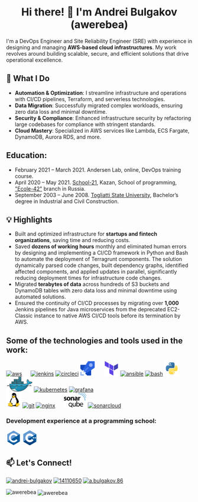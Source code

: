 <h1 align="center">Hi there! 👋 I'm Andrei Bulgakov (awerebea)</h1>

I'm a DevOps Engineer and Site Reliability Engineer (SRE) with experience in designing and managing **AWS-based cloud infrastructures**. My work revolves around building scalable, secure, and efficient solutions that drive operational excellence.

## 🚀 What I Do
- **Automation & Optimization**: I streamline infrastructure and operations with CI/CD pipelines, Terraform, and serverless technologies.
- **Data Migration**: Successfully migrated complex workloads, ensuring zero data loss and minimal downtime.
- **Security & Compliance**: Enhanced infrastructure security by refactoring large codebases for compliance with stringent standards.
- **Cloud Mastery**: Specialized in AWS services like Lambda, ECS Fargate, DynamoDB, Aurora RDS, and more.

## Education:
  - February 2021 – March 2021. Andersen Lab, online, DevOps training course.
  - April 2020 – May 2021. [School-21](https://21-school.ru/), Kazan, School of programming, ["Ecole-42"](https://42.fr/en/homepage/) branch in Russia.
  - September 2003 – June 2008. [Togliatti State University](https://www.tltsu.ru/), Bachelor’s degree in Industrial and Civil Construction.

## 💡 Highlights
- Built and optimized infrastructure for **startups and fintech organizations**, saving time and reducing costs.
- Saved **dozens of working hours** monthly and eliminated human errors by designing and implementing a CI/CD framework in Python and Bash to automate the deployment of Terragrunt components. The solution dynamically parsed code changes, built dependency graphs, identified affected components, and applied updates in parallel, significantly reducing deployment times for infrastructure code changes.
- Migrated **terabytes of data** across hundreds of S3 buckets and DynamoDB tables with zero data loss and minimal downtime using automated solutions.
- Ensured the continuity of CI/CD processes by migrating over **1,000** Jenkins pipelines for Java microservices from the deprecated EC2-Classic instance to native AWS CI/CD tools before its termination by AWS.

<h2 align="left">Some of the technologies and tools used in the work:</h2>
<!-- <h5 align="left">Cloud providers:</h5> -->
<a href="https://aws.amazon.com" target="blank"><img src="https://www.vectorlogo.zone/logos/amazon_aws/amazon_aws-icon.svg" alt="aws" width="40" height="40"/></a>
<!-- <a href="https://azure.microsoft.com/en-in/" target="blank"><img src="https://www.vectorlogo.zone/logos/microsoft_azure/microsoft_azure-icon.svg" alt="azure" width="40" height="40"/></a> -->
<!-- <a href="https://cloud.google.com" target="blank"><img src="https://www.vectorlogo.zone/logos/google_cloud/google_cloud-icon.svg" alt="gcp" width="40" height="40"/></a> -->
&nbsp;&nbsp;&nbsp;&nbsp;
<!-- <h5 align="left">CI/CD:</h5> -->
<a href="https://www.jenkins.io" target="blank"><img src="https://www.vectorlogo.zone/logos/jenkins/jenkins-icon.svg" alt="jenkins" width="40" height="40"/></a>
<a href="https://circleci.com" target="blank"><img src="https://www.vectorlogo.zone/logos/circleci/circleci-icon.svg" alt="circleci" width="40" height="40"/></a>
<a href="https://azure.microsoft.com/en-us/services/devops/pipelines/" target="blank"><img src="https://github.com/awerebea/awerebea/blob/main/logos/azure_pipelines.png" alt="azure pipelines" width="40" height="40"/></a>
&nbsp;&nbsp;&nbsp;&nbsp;
<!-- </br><h5 align="left">Scripting and automation:</h5> -->
<a href="https://www.terraform.io/" target="blank"><img src="https://github.com/awerebea/awerebea/blob/main/logos/terraform.png" alt="terraform" width="41" height="40"/></a>
<a href="https://www.ansible.com/" target="blank"><img src="https://www.vectorlogo.zone/logos/ansible/ansible-icon.svg" alt="ansible" width="40" height="40"/></a>
<a href="https://www.gnu.org/software/bash/" target="blank"><img src="https://www.vectorlogo.zone/logos/gnu_bash/gnu_bash-icon.svg" alt="bash" width="40" height="40"/></a>
<a href="https://www.python.org" target="blank"><img src="https://raw.githubusercontent.com/devicons/devicon/master/icons/python/python-original.svg" alt="python" width="40" height="40"/></a>
&nbsp;&nbsp;&nbsp;&nbsp;
<!-- </br><h5 align="left">Containerization and orchestration:</h5> -->
<a href="https://www.docker.com/" target="blank"><img src="https://github.com/awerebea/awerebea/blob/main/logos/docker.png" alt="docker" width="71" height="40"/></a>
<a href="https://kubernetes.io" target="blank"><img src="https://www.vectorlogo.zone/logos/kubernetes/kubernetes-icon.svg" alt="kubernetes" width="40" height="40"/></a>
<!-- <a href="https://prometheus.io/" target="blank"><img src="https://www.vectorlogo.zone/logos/prometheusio/prometheusio-icon.svg" alt="prometheus" width="40" height="40"/></a> -->
<a href="https://grafana.com" target="blank"><img src="https://www.vectorlogo.zone/logos/grafana/grafana-icon.svg" alt="grafana" width="40" height="40"/></a>
<br/>
<!-- </br><h5 align="left">Administration and other:</h5> -->
<a href="https://www.linux.org/" target="blank"><img src="https://raw.githubusercontent.com/devicons/devicon/master/icons/linux/linux-original.svg" alt="linux" width="40" height="40"/></a>
<a href="https://git-scm.com/" target="blank"><img src="https://www.vectorlogo.zone/logos/git-scm/git-scm-icon.svg" alt="git" width="40" height="40"/></a>
<a href="https://www.nginx.com" target="blank"><img src="https://www.vectorlogo.zone/logos/nginx/nginx-icon.svg" alt="nginx" width="40" height="40"/></a>
&nbsp;&nbsp;&nbsp;&nbsp;
<!-- </br><h5 align="left">Static code analysis:</h5> -->
<a href="https://www.sonarqube.org/" target="blank"><img src="https://github.com/awerebea/awerebea/blob/main/logos/sonarqube.png" alt="sonarqube" width="61" height="40"/></a>
<a href="https://sonarcloud.io/" target="blank"><img src="https://sonarcloud.io/images/sonarcloud-logo-black.svg" alt="sonarcloud" width="110" height="40"/></a>
<h3 align="left">Development experience at a programming school:</h3>
<a href="https://www.cprogramming.com/" target="blank"><img src="https://raw.githubusercontent.com/devicons/devicon/master/icons/c/c-original.svg" alt="c" width="40" height="40"/></a>
<a href="https://www.w3schools.com/cpp/" target="blank"><img src="https://raw.githubusercontent.com/devicons/devicon/master/icons/cplusplus/cplusplus-original.svg" alt="cplusplus" width="40" height="40"/></a>

## 📫 Let's Connect!
<p align="left">
<a href="https://linkedin.com/in/andrei-bulgakov" target="blank"><img align="center" src="https://raw.githubusercontent.com/rahuldkjain/github-profile-readme-generator/master/src/images/icons/Social/linked-in-alt.svg" alt="andrei-bulgakov" height="30" width="40" /></a>
<a href="https://stackoverflow.com/users/14110650" target="blank"><img align="center" src="https://raw.githubusercontent.com/rahuldkjain/github-profile-readme-generator/master/src/images/icons/Social/stack-overflow.svg" alt="14110650" height="30" width="40" /></a>
<a href="https://fb.com/a.bulgakov.86" target="blank"><img align="center" src="https://raw.githubusercontent.com/rahuldkjain/github-profile-readme-generator/master/src/images/icons/Social/facebook.svg" alt="a.bulgakov.86" height="30" width="40" /></a>
<!-- <a href="https://instagram.com/awerebea" target="blank"><img align="center" src="https://raw.githubusercontent.com/rahuldkjain/github-profile-readme-generator/master/src/images/icons/Social/instagram.svg" alt="awerebea" height="30" width="40" /></a> -->
<!-- <a href="https://twitter.com/awerebea" target="blank"><img align="center" src="https://raw.githubusercontent.com/rahuldkjain/github-profile-readme-generator/master/src/images/icons/Social/twitter.svg" alt="awerebea" height="30" width="40" /></a> -->
<!-- <a href="https://dev.to/awerebea" target="blank"><img align="center" src="https://raw.githubusercontent.com/rahuldkjain/github-profile-readme-generator/master/src/images/icons/Social/devto.svg" alt="awerebea" height="30" width="40" /></a> -->
</p>

<p><img align="left" src="https://github-readme-stats.vercel.app/api/top-langs?username=awerebea&show_icons=true&theme=gruvbox&locale=en&layout=compact" alt="awerebea" /></p>

<p>&nbsp;<img align="center" src="https://github-readme-stats.vercel.app/api?username=awerebea&show_icons=true&theme=gruvbox&cache_seconds=1800&locale=en" alt="awerebea" /></p>

